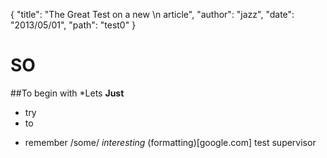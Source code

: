 {
  "title": "The Great Test on a new \n article",
  "author": "jazz",
  "date": "2013/05/01",
  "path": "test0"
  }

SO
==
##To begin with
*Lets
**Just**
- try
- to 
+ remember
/some/
_interesting_
(formatting)[google.com]
test supervisor
